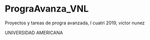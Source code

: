 # PrograAvanza_VNL
Proyectos y tareas de progra avanzada, I cuatri 2019, victor nunez

UNIVERSIDAD AMERICANA
